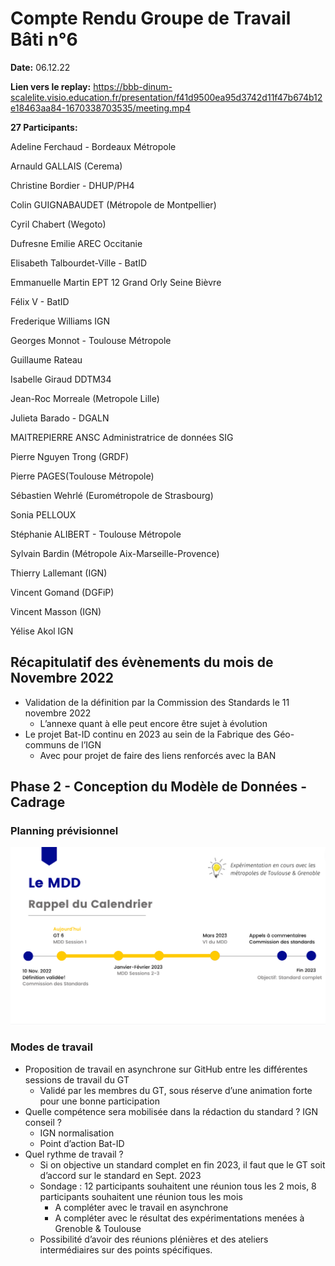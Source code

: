 # Compte Rendu Groupe de Travail Bâti n°6

**Date:** 06.12.22

**Lien vers le replay:** https://bbb-dinum-scalelite.visio.education.fr/presentation/f41d9500ea95d3742d11f47b674b12e18463aa84-1670338703535/meeting.mp4


**27 Participants:**

Adeline Ferchaud - Bordeaux Métropole

Arnauld GALLAIS (Cerema)

Christine Bordier - DHUP/PH4

Colin GUIGNABAUDET (Métropole de Montpellier)

Cyril Chabert (Wegoto)

Dufresne Emilie AREC Occitanie

Elisabeth Talbourdet-Ville - BatID

Emmanuelle Martin EPT 12 Grand Orly Seine Bièvre

Félix V - BatID

Frederique Williams IGN

Georges Monnot - Toulouse Métropole

Guillaume Rateau

Isabelle Giraud DDTM34

Jean-Roc Morreale (Metropole Lille)

Julieta Barado - DGALN

MAITREPIERRE ANSC Administratrice de données SIG

Pierre Nguyen Trong (GRDF)

Pierre PAGES(Toulouse Métropole)

Sébastien Wehrlé (Eurométropole de Strasbourg)

Sonia PELLOUX

Stéphanie ALIBERT - Toulouse Métropole

Sylvain Bardin (Métropole Aix-Marseille-Provence)

Thierry Lallemant (IGN)

Vincent Gomand (DGFiP)

Vincent Masson (IGN)

Yélise Akol IGN

## Récapitulatif des évènements du mois de Novembre 2022


- Validation de la définition par la Commission des Standards le 11 novembre 2022
    - L’annexe quant à elle peut encore être sujet à évolution
- Le projet Bat-ID continu en 2023 au sein de la Fabrique des Géo-communs de l’IGN
    - Avec pour projet de faire des liens renforcés avec la BAN

## Phase 2 - Conception du Modèle de Données - Cadrage

### Planning prévisionnel
![planning slide](./static/content-CR-GT-6/image1.png)

### Modes de travail 
- Proposition de travail en asynchrone sur GitHub entre les différentes sessions de
  travail du GT
    - Validé par les membres du GT, sous réserve d’une animation forte pour une bonne participation
- Quelle compétence sera mobilisée dans la rédaction du standard ? IGN conseil ?
    - IGN normalisation
    - Point d’action Bat-ID
- Quel rythme de travail ?
    - Si on objective un standard complet en fin 2023, il faut que le GT soit d’accord sur le standard en Sept. 2023
    - Sondage : 12 participants souhaitent une réunion tous les 2 mois, 8 participants souhaitent une réunion tous les mois
        - A compléter avec le travail en asynchrone
        - A compléter avec le résultat des expérimentations menées à Grenoble & Toulouse
    - Possibilité d’avoir des réunions plénières et des ateliers intermédiaires sur des points spécifiques.


